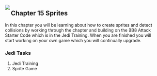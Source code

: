 <img align="left" src="http://hermonswebsites.com/Classes/CS/python.png"><H2>Chapter 15 Sprites</H2>

In this chapter you will be learning about how to create sprites and detect collisions by working through the chapter and building on the BB8 Attack Starter Code which is in the Jedi Training. When you are finished you will start working on your own game which you will continually upgrade. 


<h3>Jedi Tasks</h3>
<ol>
  <li>Jedi Training</li>
  <li>Sprite Game</li>
  </ol>
